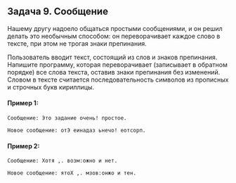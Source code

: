 ## Задача 9. Сообщение
Нашему другу надоело общаться простыми сообщениями, и он решил делать это необычным способом: он переворачивает каждое слово в тексте, при этом не трогая знаки препинания. 

Пользователь вводит текст, состоящий из слов и знаков препинания. Напишите программу, которая переворачивает (записывает в обратном порядке) все слова текста, оставив знаки препинания без изменений. Словом в тексте считается последовательность символов из прописных и строчных букв кириллицы.

#### Пример 1:
```
Сообщение: Это задание очень! простое.

Новое сообщение: отЭ еинадаз ьнечо! еотсорп.
```
#### Пример 2:
```
Сообщение: Хотя ,. возм:ожно и нет.

Новое сообщение: ятоХ ,. мзов:онжо и тен.

```